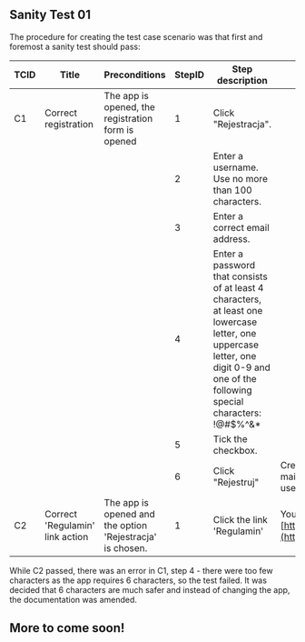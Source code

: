 ## Sanity Test 01
The procedure for creating the test case scenario was that first and foremost a sanity test should pass:  

TCID|Title|Preconditions|StepID|Step description|Expected result|  
--|--|--|--|--|--
C1|Correct registration|The app is opened, the registration form is opened|1|Click "Rejestracja".| 
 | | | |2|Enter a username. Use no more than 100 characters.| 
 | | | |3|Enter a correct email address.| 
 | | | |4|Enter a password that consists of at least 4 characters, at least one lowercase letter, one uppercase letter, one digit 0-9 and one of the following special characters: !@#$%^&*|
 | | | |5|Tick the checkbox.|
 | | | |6|Click "Rejestruj"|Creates a new account, a confirmation e-mail is sent to the given address and the user is informed about these actions.
C2|Correct 'Regulamin' link action|The app is opened and the option 'Rejestracja' is chosen.|1|Click the link 'Regulamin'|Your browser opens up [http://3.mrbuggy.pl/index/terms_of_use.](http://3.mrbuggy.pl/index/terms_of_use).

While C2 passed, there was an error in C1, step 4 - there were too few characters as the app requires 6 characters, so the test failed. It was decided that 6 characters are much safer and instead of changing the app, the documentation was amended.  

## More to come soon!
